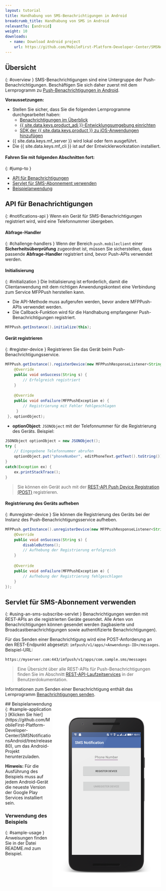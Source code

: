 ```yaml
---
layout: tutorial
title: Handhabung von SMS-Benachrichtigungen in Android
breadcrumb_title: Handhabung von SMS in Android
relevantTo: [android]
weight: 10
downloads:
  - name: Download Android project
    url: https://github.com/MobileFirst-Platform-Developer-Center/SMSNotificationsAndroid/tree/release80
---
```

<!-- NLS_CHARSET=UTF-8 -->
## Übersicht
{: #overview }
SMS-Benachrichtigungen sind eine Untergruppe der Push-Benachrichtigungen.
Beschäftigen Sie sich daher zuerst mit dem Lernprogramm zu [Push-Benachrichtigungen in Android](../../). 

**Voraussetzungen:**

* Stellen Sie sicher, dass Sie die folgenden Lernprogramme durchgearbeitet haben: 
  * [Benachrichtigungen im Überblick](../../)
  * [{{ site.data.keys.product_adj }}-Entwicklungsumgebung einrichten](../../../installation-configuration/#installing-a-development-environment)
  * [SDK der {{ site.data.keys.product }} zu iOS-Anwendungen hinzufügen](../../../application-development/sdk/ios)
* {{ site.data.keys.mf_server }} wird lokal oder fern ausgeführt. 
* Die {{ site.data.keys.mf_cli }} ist auf der Entwicklerworkstation installiert. 


#### Fahren Sie mit folgenden Abschnitten fort: 
{: #jump-to }
* [API für Benachrichtigungen](#notifications-api)   
* [Servlet für SMS-Abonnement verwenden](#using-an-sms-subscribe-servlet)     
* [Beispielanwendung](#sample-application)

## API für Benachrichtigungen
{: #notifications-api }
Wenn ein Gerät für SMS-Benachrichtigungen registriert wird, wird eine Telefonnummer übergeben. 

#### Abfrage-Handler
{: #challenge-handlers }
Wenn der Bereich `push.mobileclient` einer **Sicherheitsüberprüfung** zugeordnet ist,
müssen Sie sicherstellen, dass passende **Abfrage-Handler** registriert sind, bevor Push-APIs verwendet werden. 

#### Initialisierung
{: #initialization }
Die Initialisierung ist erforderlich, damit die Clientanwendung mit dem richtigen Anwendungskontext eine Verbindung zum Service MFPPush herstellen kann. 

* Die API-Methode muss aufgerufen werden, bevor andere MFPPush-APIs verwendet werden.
* Die Callback-Funktion wird für die Handhabung empfangener Push-Benachrichtigungen registriert. 

```java
MFPPush.getInstance().initialize(this);
```

#### Gerät registrieren
{: #register-device }
Registrieren Sie das Gerät beim Push-Benachrichtigungsservice. 

```java
MFPPush.getInstance().registerDevice(new MFPPushResponseListener<String>() {
    @Override
    public void onSuccess(String s) {
        // Erfolgreich registriert
    }

    @Override
    public void onFailure(MFPPushException e) {
        // Registrierung mit Fehler fehlgeschlagen
     }
 }, optionObject);
```

* **optionObject**: `JSONObject` mit der Telefonnummer für die Registrierung des Geräts. Beispiel: 

```java
JSONObject optionObject = new JSONObject();
try {
    // Eingegebene Telefonnummer abrufen
    optionObject.put("phoneNumber", editPhoneText.getText().toString());
}
catch(Exception ex) {
    ex.printStackTrace();
}
```

> Sie können ein Gerät auch
mit der [REST-API Push Device Registration (POST)](http://www.ibm.com/support/knowledgecenter/en/SSHS8R_8.0.0/com.ibm.worklight.apiref.doc/rest_runtime/r_restapi_push_device_registration_post.html)
registrieren.
#### Registrierung des Geräts aufheben
{: #unregister-device }
Sie können die Registrierung des Geräts bei der Instanz des Push-Benachrichtigungsservice
aufheben. 

```java
MFPPush.getInstance().unregisterDevice(new MFPPushResponseListener<String>() {
    @Override
    public void onSuccess(String s) {
        disableButtons();
        // Aufhebung der Registrierung erfolgreich
    }

    @Override
    public void onFailure(MFPPushException e) {
        // Aufhebung der Registrierung fehlgeschlagen
    }
});
```

## Servlet für SMS-Abonnement verwenden
{: #using-an-sms-subscribe-servlet }
Benachrichtigungen werden mit REST-APIs an die registrierten Geräte gesendet. Alle Arten von Benachrichtigungen
können gesendet werden (tagbasierte und Broadcastbenachrichtigungen sowie authentifizierte Benachrichtigungen). 

Für das Senden einer Benachrichtigung wird eine POST-Anforderung an den REST-Endpunkt abgesetzt: `imfpush/v1/apps/<Anwendungs-ID>/messages`.  
Beispiel-URL:  

```bash
https://myserver.com:443/imfpush/v1/apps/com.sample.sms/messages
```

> Eine Übersicht über alle REST-APIs für Push-Benachrichtigungen finden Sie im Abschnitt <a href="https://www.ibm.com/support/knowledgecenter/SSHS8R_8.0.0/com.ibm.worklight.apiref.doc/rest_runtime/c_restapi_runtime.html">REST-API-Laufzeitservices</a> in der Benutzerdokumentation.



Informationen zum Senden einer Benachrichtigung enthält das Lernprogramm [Benachrichtigungen senden](../../sending-notifications). 

<img alt="Beispielanwendung" src="sample-app.png" style="float:right"/>
## Beispielanwendung
{: #sample-application }
[Klicken Sie hier](https://github.com/MobileFirst-Platform-Developer-Center/SMSNotificationsAndroid/tree/release80), um das Android-Projekt herunterzuladen. 

**Hinweis:** Für die Ausführung des Beispiels muss auf jedem Android-Gerät die neueste Version der Google Play Services installiert sein. 

### Verwendung des Beispiels
{: #sample-usage }
Anweisungen finden Sie in der Datei README.md zum Beispiel. 
